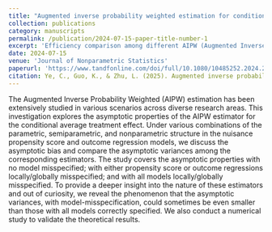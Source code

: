 ```yaml
---
title: "Augmented inverse probability weighted estimation for conditional treatment effect"
collection: publications
category: manuscripts
permalink: /publication/2024-07-15-paper-title-number-1
excerpt: 'Efficiency comparison among different AIPW (Augmented Inverse Probability Weighted) estimators of CATE (Conditional Average Treatment Effect).'
date: 2024-07-15
venue: 'Journal of Nonparametric Statistics'
paperurl: 'https://www.tandfonline.com/doi/full/10.1080/10485252.2024.2377664?casa_token=DeCfKLwOG5kAAAAA%3AS3pkZwJo4YeHmGoAYGcHM962jLJWKRXHyzaeiEKi0BwkI_O07oirGvoML24yWRxfdJr3co37W498tQ'
citation: Ye, C., Guo, K., & Zhu, L. (2025). Augmented inverse probability weighted estimation for conditional treatment effect. Journal of Nonparametric Statistics, 37(1), 204-229.
---
```

The Augmented Inverse Probability Weighted (AIPW) estimation has been extensively studied in various scenarios across diverse research areas. This investigation explores the asymptotic properties of the AIPW estimator for the conditional average treatment effect. Under various combinations of the parametric, semiparametric, and nonparametric structure in the nuisance propensity score and outcome regression models, we discuss the asymptotic bias and compare the asymptotic variances among the corresponding estimators. The study covers the asymptotic properties with no model misspecified; with either propensity score or outcome regressions locally/globally misspecified; and with all models locally/globally misspecified. To provide a deeper insight into the nature of these estimators and out of curiosity, we reveal the phenomenon that the asymptotic variances, with model-misspecification, could sometimes be even smaller than those with all models correctly specified. We also conduct a numerical study to validate the theoretical results.
